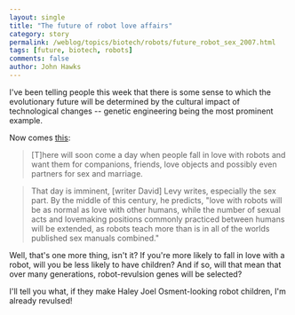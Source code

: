 ```yaml
---
layout: single 
title: "The future of robot love affairs" 
category: story
permalink: /weblog/topics/biotech/robots/future_robot_sex_2007.html
tags: [future, biotech, robots] 
comments: false 
author: John Hawks 
---
```



<p>
I've been telling people this week that there is some sense to which the evolutionary future will be determined by the cultural impact of technological changes -- genetic engineering being the most prominent example. 
</p>

<p>
Now comes <a href="">this</a>: 
</p>

<blockquote>[T]here will soon come a day when people fall in love with robots and want them for companions, friends, love objects and possibly even partners for sex and marriage.</blockquote>

<blockquote>That day is imminent, [writer David] Levy writes, especially the sex part. By the middle of this century, he predicts, "love with robots will be as normal as love with other humans, while the number of sexual acts and lovemaking positions commonly practiced between humans will be extended, as robots teach more than is in all of the worlds published sex manuals combined."</blockquote>

<p>
Well, that's one more thing, isn't it? If you're more likely to fall in love with a robot, will you be less likely to have children? And if so, will that mean that over many generations, robot-revulsion genes will be selected?
</p>

<p>
I'll tell you what, if they make Haley Joel Osment-looking robot children, I'm already revulsed!
</p>

